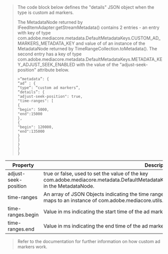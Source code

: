 ---
---

>The code block below defines the "details" JSON object when the type is custom ad markers.
>
>
>The MetadataNode returned by IFeedItemAdapter:getStreamMetadata() contains 2 entries - an entry with key of type com.adobe.mediacore.metadata.DefaultMetadataKeys.CUSTOM_AD_MARKERS_METADATA_KEY and value of of an instance of the MetadataNode returned by TimeRangeCollection.toMetadata(). The second entry has a key of type com.adobe.mediacore.metadata.DefaultMetadataKeys.METADATA_KEY_ADJUST_SEEK_ENABLED with the value of the "adjust-seek-position" attribute below.
>
>
>
>```
>>“metadata”: {
> “ad” : {
> “type”: “custom ad markers”,
> “details”: {
> "adjust-seek-position": true,
> "time-ranges": [
> {
> "begin": 5000,
> "end":15000
> },
> {
> "begin": 120000,
> "end":135000
> }
> ]
> }
> }
>}
>
>```
>
>
<table id="table_BBD08759C38C434B89CB1C429E64D1E9"> 
 <tgroup cols="2">
  <colspec colnum="1" colname="col1" colwidth="1.00*" />
  <colspec colnum="2" colname="col2" colwidth="3.85*" />
  <thead> 
   <tr> 
    <th colname="col1" class="entry">Property </th> 
    <th colname="col2" class="entry">Description </th> 
   </tr>
  </thead> 
  <tbody> 
   <tr> 
    <td colname="col1">adjust-seek-position </td> 
    <td colname="col2">true or false, used to set the value of the key com.adobe.mediacore.metadata.DefaultMetadataKeys.METADATA_KEY_ADJUST_SEEK_ENABLED in the MetadataNode. </td> 
   </tr> 
   <tr> 
    <td colname="col1">time-ranges </td> 
    <td colname="col2">An array of JSON Objects indicating the time range for each ad marker. Each JSON Object entry maps to an instance of com.adobe.mediacore.utils.TimeRange. </td> 
   </tr> 
   <tr> 
    <td colname="col1">time-ranges.begin </td> 
    <td colname="col2">Value in ms indicating the start time of the ad marker. </td> 
   </tr> 
   <tr> 
    <td colname="col1">time-ranges.end </td> 
    <td colname="col2">Value in ms indicating the end time of the ad marker. </td> 
   </tr> 
  </tbody> 
 </tgroup> 
</table>

>
>
>
>Refer to the  documentation for further information on how custom ad markers work.
>
>
